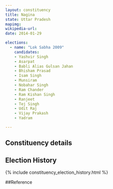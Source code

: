 ```yaml
---
layout: constituency
title: Nagina
state: Uttar Pradesh
mapimg: 
wikipedia-url: 
date: 2014-01-29

elections: 
  - name: "Lok Sabha 2009"
    candidates: 
    - Yashvir Singh 
    - Asarpat 
    - Babli Alias Gulsan Jahan 
    - Bhisham Prasad 
    - Isam Singh 
    - Munsiram 
    - Nobahar Singh 
    - Ram Chander 
    - Ram Kishan Singh 
    - Ranjeet 
    - Tej Singh 
    - Udit Raj 
    - Vijay Prakash 
    - Yadram 

---
```

## Constituency details


## Election History
{% include constituency_election_history.html %}

##Reference

